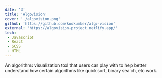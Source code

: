 ```yaml
---
date: '3'
title: 'Algovision'
cover: './algovision.png'
github: 'https://github.com/kookumber/algo-vision'
external: 'https://algovision-project.netlify.app/'
tech:
 - Javascript
 - React
 - SCSS
 - HTML
---
```


An algorithms visualization tool that users can play with to help better understand how certain algorithms like quick sort, binary search, etc work.
